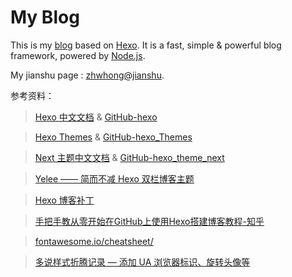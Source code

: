# My Blog

This is my [blog](https://zhwhong.github.io/) based on [Hexo](https://hexo.io/). It is a fast, simple & powerful blog framework, powered by [Node.js](https://nodejs.org/en/).

My jianshu page : [zhwhong@jianshu](http://www.jianshu.com/u/38cd2a8c425e).

参考资料：

> [Hexo 中文文档](https://hexo.io/zh-cn/docs/) & [GitHub-hexo](https://github.com/hexojs/hexo)

> [Hexo Themes](https://hexo.io/themes/) & [GitHub-hexo_Themes](https://github.com/hexojs/hexo/wiki/Themes)

> [Next 主题中文文档](http://theme-next.iissnan.com/) & [GitHub-hexo_theme_next](https://github.com/iissnan/hexo-theme-next)

> [Yelee —— 简而不减 Hexo 双栏博客主题](http://moxfive.coding.me/yelee/)

> [Hexo 博客补丁](http://frankorz.com/2016/09/30/Hexo-patch/)

> [手把手教从零开始在GitHub上使用Hexo搭建博客教程-知乎](https://zhuanlan.zhihu.com/z-hexo)

> [fontawesome.io/cheatsheet/](http://fontawesome.io/cheatsheet/)

> [多说样式折腾记录 — 添加 UA 浏览器标识、旋转头像等](http://moxfive.xyz/2015/09/29/duoshuo-style/#参考资料)
